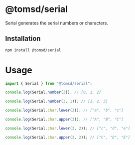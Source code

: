 # @tomsd/serial

Serial generates the serial numbers or characters.

## Installation
``` sh
npm install @tomsd/serial
```

# Usage

``` typescript
import { Serial } from "@tomsd/serial";

console.log(Serial.number(3)); // [0, 1, 2]

console.log(Serial.number(3, 1)); // [1, 2, 3]

console.log(Serial.char.lower(3)); // ["a", "b", "c"]

console.log(Serial.char.upper(3)); // ["A", "B", "C"]

console.log(Serial.char.lower(3, 2)); // ["c", "d", "e"]

console.log(Serial.char.upper(3, 2)); // ["C", "D", "E"]

```
